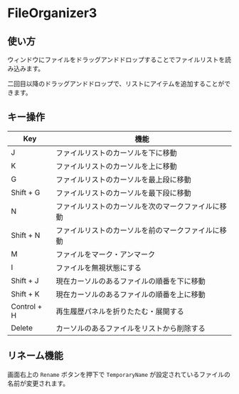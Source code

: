# FileOrganizer3

## 使い方

ウィンドウにファイルをドラッグアンドドロップすることでファイルリストを読み込みます。

二回目以降のドラッグアンドドロップで、リストにアイテムを追加することができます。

## キー操作

| Key         | 機能                        |
|-------------|---------------------------|
| J           | ファイルリストのカーソルを下に移動         |
| K           | ファイルリストのカーソルを上に移動         |
| G           | ファイルリストのカーソルを最上段に移動       |
| Shift + G   | ファイルリストのカーソルを最下段に移動       |
| N           | ファイルリストのカーソルを次のマークファイルに移動 |
| Shift + N   | ファイルリストのカーソルを前のマークファイルに移動 |
| M           | ファイルをマーク・アンマーク            |
| I           | ファイルを無視状態にする              |
| Shift + J   | 現在カーソルのあるファイルの順番を下に移動     |
| Shift + K   | 現在カーソルのあるファイルの順番を上に移動     |
| Control + H | 再生履歴パネルを折りたたむ・展開する        |
| Delete      | カーソルのあるファイルをリストから削除する     |

## リネーム機能

画面右上の `Rename` ボタンを押下で `TemporaryName` が設定されているファイルの名前が変更されます。